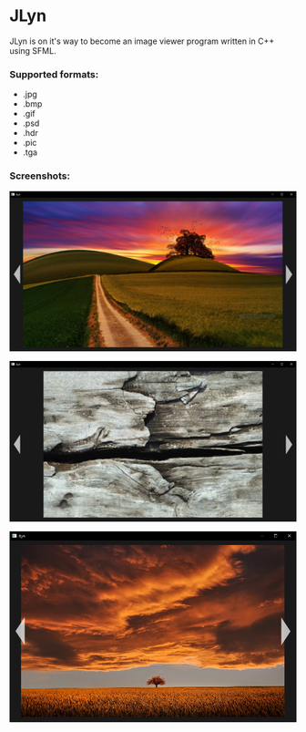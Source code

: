 # JLyn

JLyn is on it's way to become an image viewer program written in C++ using SFML.

<h3>Supported formats:</h3>
<ul>
	<li>.jpg</li>
	<li>.bmp</li>
	<li>.gif</li>
	<li>.psd</li>
	<li>.hdr</li>
	<li>.pic</li>
	<li>.tga</li>
</ul>

<h3> Screenshots: </h3>

<p><img src="https://raw.githubusercontent.com/haansu/jlyn/master/screenshots/Image1.PNG" alt="Screenshot1" /></p>
<p><img src="https://raw.githubusercontent.com/haansu/jlyn/master/screenshots/Image2.PNG" alt="Screenshot2" /></p>
<p><img src="https://raw.githubusercontent.com/haansu/jlyn/master/screenshots/Smaller.PNG" alt="Screenshot3" /></p>
